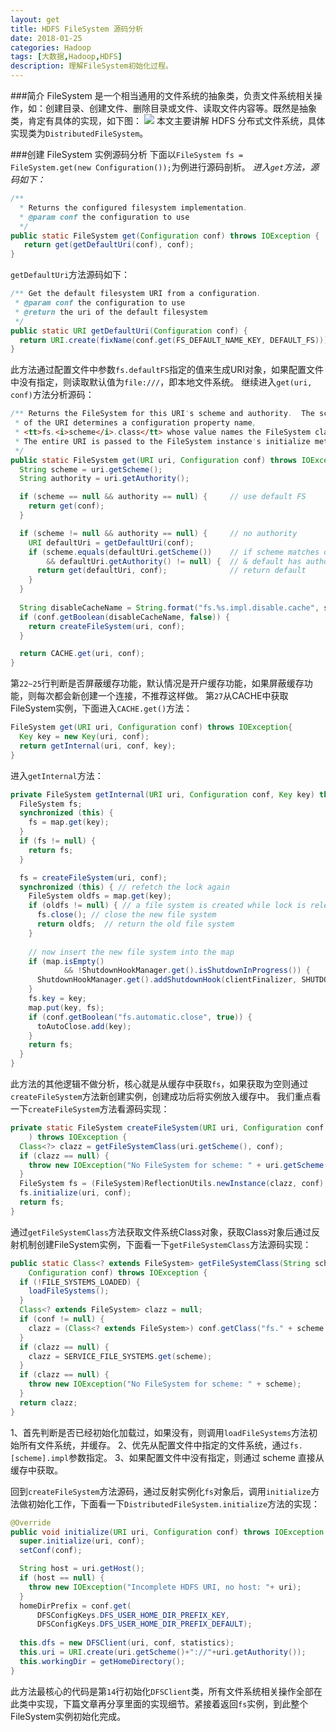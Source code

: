 ```yaml
---
layout: get
title: HDFS FileSystem 源码分析
date: 2018-01-25
categories: Hadoop
tags: [大数据,Hadoop,HDFS]
description: 理解FileSystem初始化过程。
---
```

###简介
FileSystem 是一个相当通用的文件系统的抽象类，负责文件系统相关操作，如：创建目录、创建文件、删除目录或文件、读取文件内容等。既然是抽象类，肯定有具体的实现，如下图：
![](index_files/2df98983-d741-4ff2-9c25-859633ecc19a.png)
本文主要讲解 HDFS 分布式文件系统，具体实现类为`DistributedFileSystem`。
 
###创建 FileSystem 实例源码分析
下面以`FileSystem fs = FileSystem.get(new Configuration());`为例进行源码剖析。
*进入`get`方法，源码如下：*
```java
/**
  * Returns the configured filesystem implementation.
  * @param conf the configuration to use
  */
public static FileSystem get(Configuration conf) throws IOException {
   return get(getDefaultUri(conf), conf);
}
```
`getDefaultUri`方法源码如下：
```java
/** Get the default filesystem URI from a configuration.
 * @param conf the configuration to use
 * @return the uri of the default filesystem
 */
public static URI getDefaultUri(Configuration conf) {
  return URI.create(fixName(conf.get(FS_DEFAULT_NAME_KEY, DEFAULT_FS)));
}
```
此方法通过配置文件中参数`fs.defaultFS`指定的值来生成URI对象，如果配置文件中没有指定，则读取默认值为`file:///`，即本地文件系统。
继续进入`get(uri, conf)`方法分析源码：
```java
/** Returns the FileSystem for this URI's scheme and authority.  The scheme
 * of the URI determines a configuration property name,
 * <tt>fs.<i>scheme</i>.class</tt> whose value names the FileSystem class.
 * The entire URI is passed to the FileSystem instance's initialize method.
 */
public static FileSystem get(URI uri, Configuration conf) throws IOException {
  String scheme = uri.getScheme();
  String authority = uri.getAuthority();

  if (scheme == null && authority == null) {     // use default FS
    return get(conf);
  }

  if (scheme != null && authority == null) {     // no authority
    URI defaultUri = getDefaultUri(conf);
    if (scheme.equals(defaultUri.getScheme())    // if scheme matches default
        && defaultUri.getAuthority() != null) {  // & default has authority
      return get(defaultUri, conf);              // return default
    }
  }
  
  String disableCacheName = String.format("fs.%s.impl.disable.cache", scheme);
  if (conf.getBoolean(disableCacheName, false)) {
    return createFileSystem(uri, conf);
  }

  return CACHE.get(uri, conf);
}
```
第`22~25`行判断是否屏蔽缓存功能，默认情况是开户缓存功能，如果屏蔽缓存功能，则每次都会新创建一个连接，不推荐这样做。
第`27`从CACHE中获取FileSystem实例，下面进入`CACHE.get()`方法：
```java
FileSystem get(URI uri, Configuration conf) throws IOException{
  Key key = new Key(uri, conf);
  return getInternal(uri, conf, key);
}
```
进入`getInternal`方法：
```java
private FileSystem getInternal(URI uri, Configuration conf, Key key) throws IOException{
  FileSystem fs;
  synchronized (this) {
    fs = map.get(key);
  }
  if (fs != null) {
    return fs;
  }

  fs = createFileSystem(uri, conf);
  synchronized (this) { // refetch the lock again
    FileSystem oldfs = map.get(key);
    if (oldfs != null) { // a file system is created while lock is releasing
      fs.close(); // close the new file system
      return oldfs;  // return the old file system
    }
    
    // now insert the new file system into the map
    if (map.isEmpty()
            && !ShutdownHookManager.get().isShutdownInProgress()) {
      ShutdownHookManager.get().addShutdownHook(clientFinalizer, SHUTDOWN_HOOK_PRIORITY);
    }
    fs.key = key;
    map.put(key, fs);
    if (conf.getBoolean("fs.automatic.close", true)) {
      toAutoClose.add(key);
    }
    return fs;
  }
}
```
此方法的其他逻辑不做分析，核心就是从缓存中获取`fs`，如果获取为空则通过`createFileSystem`方法新创建实例，创建成功后将实例放入缓存中。
我们重点看一下`createFileSystem`方法看源码实现：
```java
private static FileSystem createFileSystem(URI uri, Configuration conf
    ) throws IOException {
  Class<?> clazz = getFileSystemClass(uri.getScheme(), conf);
  if (clazz == null) {
    throw new IOException("No FileSystem for scheme: " + uri.getScheme());
  }
  FileSystem fs = (FileSystem)ReflectionUtils.newInstance(clazz, conf);
  fs.initialize(uri, conf);
  return fs;
}
```
通过`getFileSystemClass`方法获取文件系统Class对象，获取Class对象后通过反射机制创建FileSystem实例，下面看一下`getFileSystemClass`方法源码实现：
```java
public static Class<? extends FileSystem> getFileSystemClass(String scheme,
    Configuration conf) throws IOException {
  if (!FILE_SYSTEMS_LOADED) {
    loadFileSystems();
  }
  Class<? extends FileSystem> clazz = null;
  if (conf != null) {
    clazz = (Class<? extends FileSystem>) conf.getClass("fs." + scheme + ".impl", null);
  }
  if (clazz == null) {
    clazz = SERVICE_FILE_SYSTEMS.get(scheme);
  }
  if (clazz == null) {
    throw new IOException("No FileSystem for scheme: " + scheme);
  }
  return clazz;
}
```
1、首先判断是否已经初始化加载过，如果没有，则调用`loadFileSystems`方法初始所有文件系统，并缓存。
2、优先从配置文件中指定的文件系统，通过`fs.[scheme].impl`参数指定。
3、如果配置文件中没有指定，则通过 scheme 直接从缓存中获取。

回到`createFileSystem`方法源码，通过反射实例化`fs`对象后，调用`initialize`方法做初始化工作，下面看一下`DistributedFileSystem.initialize`方法的实现：
```java
@Override
public void initialize(URI uri, Configuration conf) throws IOException {
  super.initialize(uri, conf);
  setConf(conf);

  String host = uri.getHost();
  if (host == null) {
    throw new IOException("Incomplete HDFS URI, no host: "+ uri);
  }
  homeDirPrefix = conf.get(
      DFSConfigKeys.DFS_USER_HOME_DIR_PREFIX_KEY,
      DFSConfigKeys.DFS_USER_HOME_DIR_PREFIX_DEFAULT);
  
  this.dfs = new DFSClient(uri, conf, statistics);
  this.uri = URI.create(uri.getScheme()+"://"+uri.getAuthority());
  this.workingDir = getHomeDirectory();
}
```
此方法最核心的代码是第`14`行初始化`DFSClient`类，所有文件系统相关操作全部在此类中实现，下篇文章再分享里面的实现细节。紧接着返回`fs`实例，到此整个FileSystem实例初始化完成。